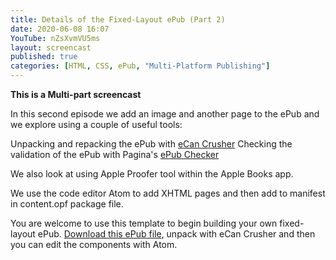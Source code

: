 ```yaml
---
title: Details of the Fixed-Layout ePub (Part 2)
date: 2020-06-08 16:07
YouTube: nZsXvmVU5ms
layout: screencast
published: true
categories: [HTML, CSS, ePub, "Multi-Platform Publishing"]
---
```

**This is a Multi-part screencast**

In this second episode we add an image and another page to the ePub and we explore using a couple of useful tools:

Unpacking and repacking the ePub with [eCan Crusher](http//:www/publisha.org/resources/eCanCrusherMac.1.2-2.1.zip)
Checking the validation of the ePub with Pagina's [ePub Checker](https://www.pagina.gmbh/produkte/epub-checker/)

We also look at using Apple Proofer tool within the Apple Books app.

We use the code editor Atom to add XHTML pages and then add to manifest in content.opf package file.

You are welcome to use this template to begin building your own fixed-layout ePub. [Download this ePub file](http://www/publisha.org/resources/templatefixed.epub), unpack with eCan Crusher and then you can edit the components with Atom.
